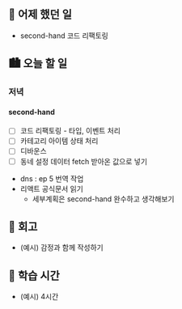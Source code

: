 ## 🌃 어제 했던 일

- second-hand 코드 리팩토링

## 🏙️ 오늘 할 일

### 저녁
#### second-hand
- [ ] 코드 리팩토링 - 타입, 이벤트 처리
- [ ] 카테고리 아이템 상태 처리
- [ ] 디바운스
- [ ] 동네 설정 데이터 fetch 받아온 값으로 넣기
- dns : ep 5 번역 작업
- 리액트 공식문서 읽기
  - 세부계획은 second-hand 완수하고 생각해보기

## 🌆 회고
- (예시) 감정과 함께 작성하기

## 🌠 학습 시간
- (예시) 4시간